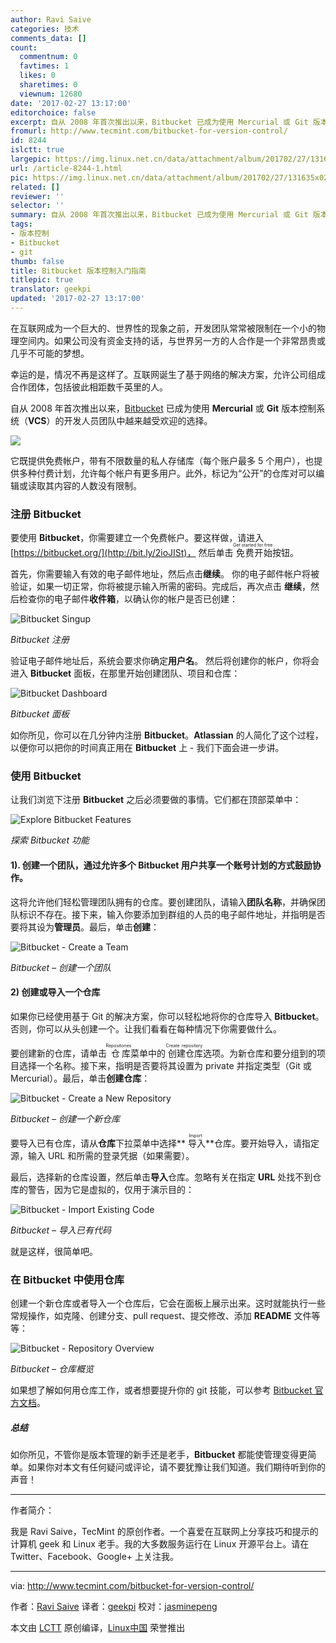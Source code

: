 ```yaml
---
author: Ravi Saive
categories: 技术
comments_data: []
count:
  commentnum: 0
  favtimes: 1
  likes: 0
  sharetimes: 0
  viewnum: 12680
date: '2017-02-27 13:17:00'
editorchoice: false
excerpt: 自从 2008 年首次推出以来，Bitbucket 已成为使用 Mercurial 或 Git 版本控制系统（VCS）的开发人员团队中越来越受欢迎的选择。
fromurl: http://www.tecmint.com/bitbucket-for-version-control/
id: 8244
islctt: true
largepic: https://img.linux.net.cn/data/attachment/album/201702/27/131635x0220u0wow0jemzu.jpg
url: /article-8244-1.html
pic: https://img.linux.net.cn/data/attachment/album/201702/27/131635x0220u0wow0jemzu.jpg.thumb.jpg
related: []
reviewer: ''
selector: ''
summary: 自从 2008 年首次推出以来，Bitbucket 已成为使用 Mercurial 或 Git 版本控制系统（VCS）的开发人员团队中越来越受欢迎的选择。
tags:
- 版本控制
- Bitbucket
- git
thumb: false
title: Bitbucket 版本控制入门指南
titlepic: true
translator: geekpi
updated: '2017-02-27 13:17:00'
---
```


在互联网成为一个巨大的、世界性的现象之前，开发团队常常被限制在一个小的物理空间内。如果公司没有资金支持的话，与世界另一方的人合作是一个非常昂贵或几乎不可能的梦想。


幸运的是，情况不再是这样了。互联网诞生了基于网络的解决方案，允许公司组成合作团体，包括彼此相距数千英里的人。


自从 2008 年首次推出以来，[Bitbucket](http://bit.ly/2ieExnS) 已成为使用 **Mercurial** 或 **Git** 版本控制系统（**VCS**）的开发人员团队中越来越受欢迎的选择。


![](/data/attachment/album/201702/27/131635x0220u0wow0jemzu.jpg)


它既提供免费帐户，带有不限数量的私人存储库（每个账户最多 5 个用户），也提供多种付费计划，允许每个帐户有更多用户。此外，标记为“公开”的仓库对可以编辑或读取其内容的人数没有限制。


### 注册 Bitbucket


要使用 **Bitbucket**，你需要建立一个免费帐户。要这样做，请进入 [https://bitbucket.org/](http://bit.ly/2ioJISt)， 然后单击<ruby> 免费开始 <rt>  Get started for free </rt></ruby>按钮。


首先，你需要输入有效的电子邮件地址，然后点击**继续**。 你的电子邮件帐户将被验证，如果一切正常，你将被提示输入所需的密码。完成后，再次点击 **继续**，然后检查你的电子邮件**收件箱**，以确认你的帐户是否已创建：


![Bitbucket Singup](/data/attachment/album/201702/27/131740cm6xcp9a1l6edl9q.png)


*Bitbucket 注册*


验证电子邮件地址后，系统会要求你确定**用户名**。 然后将创建你的帐户，你将会进入 **Bitbucket** 面板，在那里开始创建团队、项目和仓库：


![Bitbucket Dashboard](/data/attachment/album/201702/27/131741gzrvrwrj451mj2zw.png)


*Bitbucket 面板*


如你所见，你可以在几分钟内注册 **Bitbucket**。**Atlassian** 的人简化了这个过程，以便你可以把你的时间真正用在 **Bitbucket** 上 - 我们下面会进一步讲。


### 使用 Bitbucket


让我们浏览下注册 **Bitbucket** 之后必须要做的事情。它们都在顶部菜单中：


![Explore Bitbucket Features](/data/attachment/album/201702/27/131741n7upjtzxuiccqrrq.png)


*探索 Bitbucket 功能*


#### 1). 创建一个团队，通过允许多个 Bitbucket 用户共享一个账号计划的方式鼓励协作。


这将允许他们轻松管理团队拥有的仓库。要创建团队，请输入**团队名称**，并确保团队标识不存在。接下来，输入你要添加到群组的人员的电子邮件地址，并指明是否要将其设为**管理员**。最后，单击**创建**：


![Bitbucket - Create a Team](/data/attachment/album/201702/27/131742u0goglt011o57hzw.png)


*Bitbucket – 创建一个团队*


#### 2) 创建或导入一个仓库


如果你已经使用基于 Git 的解决方案，你可以轻松地将你的仓库导入 **Bitbucket**。否则，你可以从头创建一个。让我们看看在每种情况下你需要做什么。


要创建新的仓库，请单击<ruby> 仓库 <rt>  Repositories </rt></ruby>菜单中的<ruby> 创建仓库 <rt>  Create repository </rt></ruby>选项。为新仓库和要分组到的项目选择一个名称。接下来，指明是否要将其设置为 private 并指定类型（Git 或 Mercurial）。最后，单击**创建仓库**：


![Bitbucket - Create a New Repository](/data/attachment/album/201702/27/131742i0o0yppkip0p7k00.png)


*Bitbucket – 创建一个新仓库*


要导入已有仓库，请从**仓库**下拉菜单中选择**<ruby> 导入 <rt>  Import </rt></ruby>**仓库。要开始导入，请指定源，输入 URL 和所需的登录凭据（如果需要）。


最后，选择新的仓库设置，然后单击**导入**仓库。忽略有关在指定 **URL** 处找不到仓库的警告，因为它是虚拟的，仅用于演示目的：


![Bitbucket - Import Existing Code](/data/attachment/album/201702/27/131743hvqtgtlt0fl2ft0g.png)


*Bitbucket – 导入已有代码*


就是这样，很简单吧。


### 在 Bitbucket 中使用仓库


创建一个新仓库或者导入一个仓库后，它会在面板上展示出来。这时就能执行一些常规操作，如克隆、创建分支、pull request、提交修改、添加 **README** 文件等等：


![Bitbucket - Repository Overview](/data/attachment/album/201702/27/131743n2p269juevegvh2o.png)


*Bitbucket – 仓库概览*


如果想了解如何用仓库工作，或者想要提升你的 git 技能，可以参考 [Bitbucket 官方文档](https://confluence.atlassian.com/bitbucket/bitbucket-cloud-documentation-home-221448814.html)。


##### 总结


如你所见，不管你是版本管理的新手还是老手，**Bitbucket** 都能使管理变得更简单。如果你对本文有任何疑问或评论，请不要犹豫让我们知道。我们期待听到你的声音！




---


作者简介：


我是 Ravi Saive，TecMint 的原创作者。一个喜爱在互联网上分享技巧和提示的计算机 geek 和 Linux 老手。我的大多数服务运行在 Linux 开源平台上。请在 Twitter、Facebook、Google+ 上关注我。




---


via: <http://www.tecmint.com/bitbucket-for-version-control/>


作者：[Ravi Saive](http://www.tecmint.com/author/admin/) 译者：[geekpi](https://github.com/geekpi) 校对：[jasminepeng](https://github.com/jasminepeng)


本文由 [LCTT](https://github.com/LCTT/TranslateProject) 原创编译，[Linux中国](https://linux.cn/) 荣誉推出